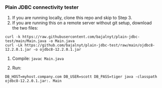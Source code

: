 ### Plain JDBC connectivity tester

1. If you are running locally, clone this repo and skip to Step 3.
1. If you are running this on a remote server without git setup, download the two files:
```
curl -k https://raw.githubusercontent.com/bajalnyt/plain-jdbc-test/main/Main.java -o Main.java
curl -Lk https://github.com/bajalnyt/plain-jdbc-test/raw/main/ojdbc8-12.2.0.1.jar -o ojdbc8-12.2.0.1.jar
```

1. Compile:
`javac Main.java`

1. Run:
```
DB_HOST=myhost.company.com DB_USER=scott DB_PASS=tiger java -classpath ojdbc8-12.2.0.1.jar:. Main
```
